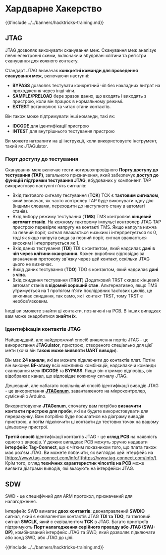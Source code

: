 # Хардварне Хакерство

{{#include ../../banners/hacktricks-training.md}}

## JTAG

JTAG дозволяє виконувати сканування меж. Сканування меж аналізує певні електронні схеми, включаючи вбудовані клітини та регістри сканування для кожного контакту.

Стандарт JTAG визначає **конкретні команди для проведення сканування меж**, включаючи наступні:

- **BYPASS** дозволяє тестувати конкретний чіп без накладних витрат на проходження через інші чіпи.
- **SAMPLE/PRELOAD** бере зразок даних, що входять і виходять з пристрою, коли він працює в нормальному режимі.
- **EXTEST** встановлює та читає стани контактів.

Він також може підтримувати інші команди, такі як:

- **IDCODE** для ідентифікації пристрою
- **INTEST** для внутрішнього тестування пристрою

Ви можете натрапити на ці інструкції, коли використовуєте інструмент, такий як JTAGulator.

### Порт доступу до тестування

Сканування меж включає тести чотирьохпровідного **Порту доступу до тестування (TAP)**, загального призначення, який забезпечує **доступ до функцій підтримки тестування JTAG**, вбудованих у компонент. TAP використовує наступні п'ять сигналів:

- Вхід тактового сигналу тестування (**TCK**) TCK є **тактовим сигналом**, який визначає, як часто контролер TAP буде виконувати одну дію (іншими словами, переходити до наступного стану в автоматі станів).
- Вхід вибору режиму тестування (**TMS**) TMS контролює **кінцевий автомат станів**. На кожному тактовому імпульсі контролер JTAG TAP пристрою перевіряє напругу на контакті TMS. Якщо напруга нижча за певний поріг, сигнал вважається низьким і інтерпретується як 0, тоді як якщо напруга вища за певний поріг, сигнал вважається високим і інтерпретується як 1.
- Вхід даних тестування (**TDI**) TDI є контактом, який надсилає **дані в чіп через клітини сканування**. Кожен виробник відповідає за визначення протоколу зв'язку через цей контакт, оскільки JTAG цього не визначає.
- Вихід даних тестування (**TDO**) TDO є контактом, який надсилає **дані з чіпа**.
- Вхід скидання тестування (**TRST**) Додатковий TRST скидає кінцевий автомат станів **в відомий хороший стан**. Альтернативно, якщо TMS утримується на 1 протягом п'яти послідовних тактових циклів, це викликає скидання, так само, як і контакт TRST, тому TRST є необов'язковим.

Іноді ви зможете знайти ці контакти, позначені на PCB. В інших випадках вам може знадобитися **знайти їх**.

### Ідентифікація контактів JTAG

Найшвидший, але найдорожчий спосіб виявлення портів JTAG - це використання **JTAGulator**, пристрою, створеного спеціально для цієї мети (хоча він **також може виявляти UART виводи**).

Він має **24 канали**, які ви можете підключити до контактів плат. Потім він виконує **BF-атаку** всіх можливих комбінацій, надсилаючи команди сканування меж **IDCODE** та **BYPASS**. Якщо він отримує відповідь, він відображає канал, що відповідає кожному сигналу JTAG.

Дешевший, але набагато повільніший спосіб ідентифікації виводів JTAG - це використання [**JTAGenum**](https://github.com/cyphunk/JTAGenum/), завантаженого на мікроконтролер, сумісний з Arduino.

Використовуючи **JTAGenum**, спочатку вам потрібно **визначити контакти пристрою для проби**, які ви будете використовувати для перерахунку. Вам потрібно буде посилатися на діаграму виводів пристрою, а потім підключити ці контакти до тестових точок на вашому цільовому пристрої.

**Третій спосіб** ідентифікації контактів JTAG - це **огляд PCB** на наявність одного з виводів. У деяких випадках PCB можуть зручно надавати **інтерфейс Tag-Connect**, що є чітким показником того, що плата також має роз'єм JTAG. Ви можете побачити, як виглядає цей інтерфейс на [https://www.tag-connect.com/info/](https://www.tag-connect.com/info/). Крім того, огляд **технічних характеристик чіпсетів на PCB** може виявити діаграми виводів, які вказують на інтерфейси JTAG.

## SDW

SWD - це специфічний для ARM протокол, призначений для налагодження.

Інтерфейс SWD вимагає **двох контактів**: двонаправлений **SWDIO** сигнал, який є еквівалентом контактів JTAG **TDI та TDO**, та тактовий сигнал **SWCLK**, який є еквівалентом **TCK** в JTAG. Багато пристроїв підтримують **Порт налагодження серійного проводу або JTAG (SWJ-DP)**, комбінований інтерфейс JTAG та SWD, який дозволяє підключати або зонд SWD, або JTAG до цілі. 

{{#include ../../banners/hacktricks-training.md}}
